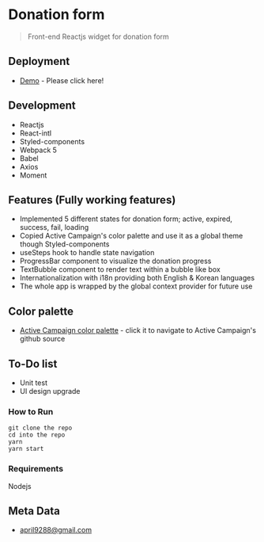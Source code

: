 # Donation form
> Front-end Reactjs widget for donation form

## Deployment
* [Demo](https://april9288.github.io/donationForm/) - Please click here!

## Development
- Reactjs
- React-intl
- Styled-components
- Webpack 5
- Babel
- Axios
- Moment

## Features (Fully working features)
- Implemented 5 different states for donation form; active, expired, success, fail, loading
- Copied Active Campaign's color palette and use it as a global theme though Styled-components
- useSteps hook to handle state navigation
- ProgressBar component to visualize the donation progress
- TextBubble component to render text within a bubble like box
- Internationalization with i18n providing both English & Korean languages
- The whole app is wrapped by the global context provider for future use

## Color palette
- [Active Campaign color palette](https://github.com/ActiveCampaign/ac-style-guide/blob/master/colors.json) - click it to navigate to Active Campaign's github source

## To-Do list
- Unit test
- UI design upgrade

### How to Run
```
git clone the repo
cd into the repo
yarn
yarn start
```

### Requirements
Nodejs

## Meta Data
- april9288@gmail.com